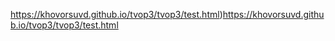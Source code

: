 https://khovorsuvd.github.io/tvop3/tvop3/test.html)https://khovorsuvd.github.io/tvop3/tvop3/test.html
